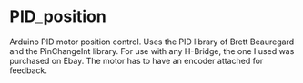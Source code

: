 # PID_position
Arduino PID motor position control.
Uses the PID library of Brett Beauregard and the PinChangeInt library.
For use with any H-Bridge, the one I used was purchased on Ebay. 
The motor has to have an encoder attached for feedback.

